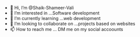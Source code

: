 - 👋 Hi, I’m @Shaik-Shameer-Vali
- 👀 I’m interested in ...Software development
- 🌱 I’m currently learning ...web development
- 💞️ I’m looking to collaborate on ...projects based on websites
- 📫 How to reach me ... DM me on my social accoounts

<!---
Shaik-Shameer-Vali/Shaik-Shameer-Vali is a ✨ special ✨ repository because its `README.md` (this file) appears on your GitHub profile.
You can click the Preview link to take a look at your changes.
--->

